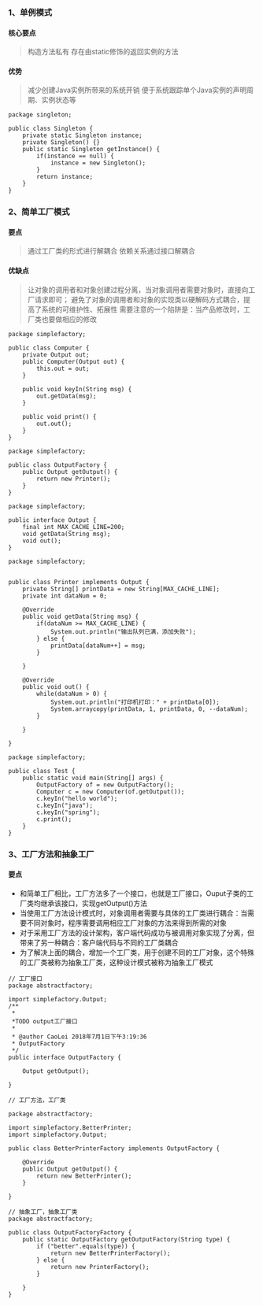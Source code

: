 ### 1、单例模式

#### 核心要点
> 构造方法私有
> 存在由static修饰的返回实例的方法

#### 优势
> 减少创建Java实例所带来的系统开销
> 便于系统跟踪单个Java实例的声明周期、实例状态等

```
package singleton;

public class Singleton {
    private static Singleton instance;
    private Singleton() {}
    public static Singleton getInstance() {
        if(instance == null) {
            instance = new Singleton();
        }
        return instance;
    }
}

```

### 2、简单工厂模式

#### 要点
> 通过工厂类的形式进行解耦合
> 依赖关系通过接口解耦合

#### 优缺点
> 让对象的调用者和对象创建过程分离，当对象调用者需要对象时，直接向工厂请求即可；
> 避免了对象的调用者和对象的实现类以硬解码方式耦合，提高了系统的可维护性、拓展性
> 需要注意的一个陷阱是：当产品修改时，工厂类也要做相应的修改

```
package simplefactory;

public class Computer {
    private Output out;
    public Computer(Output out) {
        this.out = out;
    }
    
    public void keyIn(String msg) {
        out.getData(msg);
    }
    
    public void print() {
        out.out();
    }
}
```

```
package simplefactory;

public class OutputFactory {
    public Output getOutput() {
        return new Printer();
    }
}
```

```
package simplefactory;

public interface Output {
    final int MAX_CACHE_LINE=200;
    void getData(String msg);
    void out();
}
```

```
package simplefactory;


public class Printer implements Output {
    private String[] printData = new String[MAX_CACHE_LINE];
    private int dataNum = 0;

    @Override
    public void getData(String msg) {
        if(dataNum >= MAX_CACHE_LINE) {
            System.out.println("输出队列已满，添加失败");
        } else {
            printData[dataNum++] = msg;
        }
        
    }

    @Override
    public void out() {
        while(dataNum > 0) {
            System.out.println("打印机打印：" + printData[0]);
            System.arraycopy(printData, 1, printData, 0, --dataNum);
        }
        
    }

}
```

```
package simplefactory;

public class Test {
    public static void main(String[] args) {
        OutputFactory of = new OutputFactory();
        Computer c = new Computer(of.getOutput());
        c.keyIn("hello world");
        c.keyIn("java");
        c.keyIn("spring");
        c.print();
    }
}
```

### 3、工厂方法和抽象工厂

#### 要点
- 和简单工厂相比，工厂方法多了一个接口，也就是工厂接口，Ouput子类的工厂类均继承该接口，实现getOutput()方法
- 当使用工厂方法设计模式时，对象调用者需要与具体的工厂类进行耦合：当需要不同对象时，程序需要调用相应工厂对象的方法来得到所需的对象
- 对于采用工厂方法的设计架构，客户端代码成功与被调用对象实现了分离，但带来了另一种耦合：客户端代码与不同的工厂类耦合
- 为了解决上面的耦合，增加一个工厂类，用于创建不同的工厂对象，这个特殊的工厂类被称为抽象工厂类，这种设计模式被称为抽象工厂模式

```
// 工厂接口
package abstractfactory;

import simplefactory.Output;
/**
 * 
 *TODO output工厂接口
 *
 * @author CaoLei 2018年7月1日下午3:19:36
 * OutputFactory
 */
public interface OutputFactory {
    
    Output getOutput();

}

```

```
// 工厂方法，工厂类

package abstractfactory;

import simplefactory.BetterPrinter;
import simplefactory.Output;

public class BetterPrinterFactory implements OutputFactory {

    @Override
    public Output getOutput() {
        return new BetterPrinter();
    }

}

```

```
// 抽象工厂，抽象工厂类
package abstractfactory;

public class OutputFactoryFactory {
    public static OutputFactory getOutputFactory(String type) {
        if ("better".equals(type)) {
            return new BetterPrinterFactory();
        } else {
            return new PrinterFactory();
        }

    }
}

```